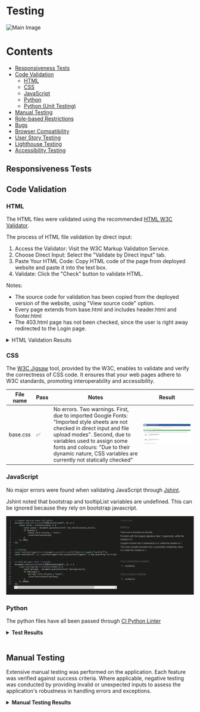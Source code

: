 # Testing

![Main Image]()

# Contents

- [Responsiveness Tests](#responsiveness-tests)
- [Code Validation](#code-validation)
  * [HTML](#html)
  * [CSS](#css)
  * [JavaScript](#javascript)
  * [Python](#python)
  * [Python (Unit Testing)](#python--unit-testing-)
- [Manual Testing](#manual-testing)
- [Role-based Restrictions](#role-based-restrictions)
- [Bugs](#bugs)
- [Browser Compatibility](#browser-compatibility)
- [User Story Testing](#user-story-testing)
- [Lighthouse Testing](#lighthouse-testing)
- [Accessibility Testing](#accessibility-testing)


## Responsiveness Tests


## Code Validation

### HTML

The HTML files were validated using the recommended [HTML W3C Validator](https://validator.w3.org/#validate_by_input).

The process of HTML file validation by direct input:

1. Access the Validator: Visit the W3C Markup Validation Service.
2. Choose Direct Input: Select the "Validate by Direct Input" tab.
3. Paste Your HTML Code: Copy HTML code of the page from deployed website and paste it into the text box.
4. Validate: Click the "Check" button to validate HTML.

Notes:
- The source code for validation has been copied from the deployed version of the website, using "View source code" option.
- Every page extends from base.html and includes header.html and footer.html
- The 403.html page has not been checked, since the user is right away redirected to the Login page.


<details>
<summary>HTML Validation Results</summary>

| **File name** | **Pass** | **Notes** | **Result** |
| --- | --- | --- | --- |
| **Blog App** |  |  |  |
| add_post.html | ✅ | No errors or warnings to show | ![add_post](./README-images/add-post.png) |
| comment_confirm_delete.html | ✅ | No errors or warnings to show | ![comment_confirm_delete](./README-images/comment-confirm-delete.png) |
| edit_post.html | ✅ | No errors or warnings to show | ![edit_post](./README-images/edit-post.png) |
| post_confirm_delete.html | ✅ | No errors or warnings to show | ![post_confirm_delete](./README-images/post-confirm-delete.png) |
| post_detail.html ("Types of Coffee Drinks") | ✅ | No errors or warnings to show | ![post_detail](./README-images/post-detail.png) |
| post_detail.html ("Creamy Caramel Chocolate Mini Cakes") | ✅ | No errors or warnings to show. Except "Info: Trailing slash on void elements has no effect and interacts badly with unquoted attribute values". The widget renders post content using \<br/> | ![post_detail_info](./README-images/post-detail-info.png) |
| posts.html | ✅ | No errors or warnings to show | ![posts](./README-images/posts.png) |
| posts.html | ✅ | No errors or warnings to show | ![posts](./README-images/posts.png) |
| **Home App** |  |  |  |
| index.html | ✅ | No errors or warnings to show | ![index](./README-images/index.png) |
| **Profiles App** |  |  |  |
| profile.html | ✅ | No errors or warnings to show | ![profile](./README-images/profile-html-validation.png) |
| **AllAuth templates** |  |  |  |
| login.html | ✅ | No errors or warnings to show | ![login](./README-images/login-html-validation.png) |
| logout.html | ✅ | No errors or warnings to show | ![logout](./README-images/logout-html-validation.png) |
| signup.html | ✅ | No errors or warnings to show | ![signup](./README-images/signup-html-validation.png) |
| **Error templates** |  |  |  |
| 404.html | ✅ | No errors or warnings to show | ![404](./README-images/404-page-html-validation.png) |
| 500.html | ✅ | No errors or warnings to show | ![500](./README-images/500-page-html-validation.png) |

</details>

### CSS

The [W3C Jigsaw](https://jigsaw.w3.org/css-validator/#validate_by_input) tool, provided by the W3C, enables to validate and verify the correctness of CSS code. It ensures that your web pages adhere to W3C standards, promoting interoperability and accessibility.


| **File name** | **Pass** | **Notes** | **Result** |
| --- | --- | --- | --- |
| base.css | ✅ | No errors. Two warnings. First, due to imported Google Fonts: "Imported style sheets are not checked in direct input and file upload modes". Second, due to variables used to assign some fonts and colours: "Due to their dynamic nature, CSS variables are currently not statically checked" | ![css](./README-images/css-validation.png) |

### JavaScript

No major errors were found when validating JavaScript through [Jshint](https://jshint.com/).

Jshint noted that bootstrap and tooltipList variables are undefined. This can be ignored because they rely on bootstrap javascript.

![jshint](./README-images/jshint-validation.png)

### Python

The python files have all been passed through [CI Python Linter](https://pep8ci.herokuapp.com/)

<details><summary><b>Test Results</b></summary>

| **File name** | **Pass** | **Result** |
| --- | --- | --- |
|  |  | **Blog App** |
| admin.py | ✅ | ![Result](./README-images/blog-admin-py.png) |
| apps.py | ✅ | ![Result](./README-images/blog-apps-py.png) |
| forms.py | ✅ | ![Result](./README-images/blog-forms-py.png) |
| models.py | ✅ | ![Result](./README-images/blog-models-py.png) |
| urls.py | ✅ | ![Result](./README-images/blog-urls-py.png) |
| views.py | ✅ | ![Result](./README-images/blog-views-py.png) |
|  |  | **Coffee_Choco App** |
| asgi.py | ✅ | ![Result](./README-images/main-asgi-py.png) |
| settings.py | ✅ | ![Result](./README-images/main-settings-py.png) |
| urls.py | ✅ | ![Result](./README-images/main-urls-py.png) |
| wsgi.py | ✅ | ![Result](./README-images/main-wsgi-py.png) |
|  |  | **Home App** |
| apps.py | ✅ | ![Result](./README-images/home-apps-py.png) |
| urls.py | ✅ | ![Result](./README-images/home-urls-py.png) |
| views.py | ✅ | ![Result](./README-images/home-views-py.png) |
|  |  | **Profiles App** |
| admin.py | ✅ | ![Result](./README-images/profiles-admin-py.png) |
| apps.py | ✅ | ![Result](./README-images/profiles-apps-py.png) |
| forms.py | ✅ | ![Result](./README-images/profiles-forms-py.png) |
| models.py | ✅ | ![Result](./README-images/profiles-models-py.png) |
| urls.py | ✅ | ![Result](./README-images/profiles-urls-py.png) |
| views.py | ✅ | ![Result](./README-images/profiles-views-py.png) |

</details><br/>


## Manual Testing

Extensive manual testing was performed on the application. Each feature was verified against success criteria. Where applicable, negative testing was conducted by providing invalid or unexpected inputs to assess the application's robustness in handling errors and exceptions.

<details><summary><b>Manual Testing Results</b></summary>

| **Test Case** | **Element** | **Action** | **Success Criteria** | **Result** |
| --- | --- | --- | --- | --- |
| **Blog App** |  |  |  |  |
|  |  |  |  | ✅ |

</details><br/>
